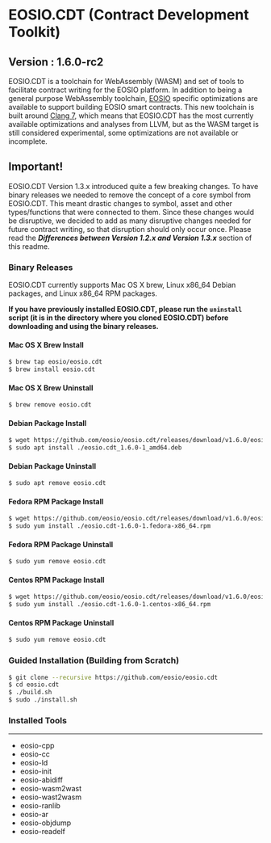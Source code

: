# EOSIO.CDT (Contract Development Toolkit)
## Version : 1.6.0-rc2

EOSIO.CDT is a toolchain for WebAssembly (WASM) and set of tools to facilitate contract writing for the EOSIO platform.  In addition to being a general purpose WebAssembly toolchain, [EOSIO](https://github.com/eosio/eos) specific optimizations are available to support building EOSIO smart contracts.  This new toolchain is built around [Clang 7](https://github.com/eosio/llvm), which means that EOSIO.CDT has the most currently available optimizations and analyses from LLVM, but as the WASM target is still considered experimental, some optimizations are not available or incomplete.

## Important!
EOSIO.CDT Version 1.3.x introduced quite a few breaking changes.  To have binary releases we needed to remove the concept of a core symbol from EOSIO.CDT. This meant drastic changes to symbol, asset and other types/functions that were connected to them. Since these changes would be disruptive, we decided to add as many disruptive changes needed for future contract writing, so that disruption should only occur once. Please read the **_Differences between Version 1.2.x and Version 1.3.x_** section of this readme.

### Binary Releases
EOSIO.CDT currently supports Mac OS X brew, Linux x86_64 Debian packages, and Linux x86_64 RPM packages.

**If you have previously installed EOSIO.CDT, please run the `uninstall` script (it is in the directory where you cloned EOSIO.CDT) before downloading and using the binary releases.**

#### Mac OS X Brew Install
```sh
$ brew tap eosio/eosio.cdt
$ brew install eosio.cdt
```
#### Mac OS X Brew Uninstall
```sh
$ brew remove eosio.cdt
```
#### Debian Package Install
```sh
$ wget https://github.com/eosio/eosio.cdt/releases/download/v1.6.0/eosio.cdt_1.6.0-1_amd64.deb
$ sudo apt install ./eosio.cdt_1.6.0-1_amd64.deb
```
#### Debian Package Uninstall
```sh
$ sudo apt remove eosio.cdt
```

#### Fedora RPM Package Install
```sh
$ wget https://github.com/eosio/eosio.cdt/releases/download/v1.6.0/eosio.cdt-1.6.0-1.fedora-x86_64.rpm
$ sudo yum install ./eosio.cdt-1.6.0-1.fedora-x86_64.rpm
```

#### Fedora RPM Package Uninstall
```sh
$ sudo yum remove eosio.cdt
```

#### Centos RPM Package Install
```sh
$ wget https://github.com/eosio/eosio.cdt/releases/download/v1.6.0/eosio.cdt-1.6.0-1.centos-x86_64.rpm
$ sudo yum install ./eosio.cdt-1.6.0-1.centos-x86_64.rpm
```

#### Centos RPM Package Uninstall
```sh
$ sudo yum remove eosio.cdt
```

### Guided Installation (Building from Scratch)
```sh
$ git clone --recursive https://github.com/eosio/eosio.cdt
$ cd eosio.cdt
$ ./build.sh
$ sudo ./install.sh
```

### Installed Tools
---
* eosio-cpp
* eosio-cc
* eosio-ld
* eosio-init
* eosio-abidiff
* eosio-wasm2wast
* eosio-wast2wasm
* eosio-ranlib
* eosio-ar
* eosio-objdump
* eosio-readelf
